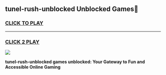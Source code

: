 
## tunel-rush-unblocked Unblocked Games👋
<h3>
<a href="https://news.freeplayer.one?title=tunel-rush-unblocked&ref=16F">CLICK TO PLAY</a></h3>
<hr>

<h3>
<a href="https://news.freeplayer.one?title=tunel-rush-unblocked&ref=16F">CLICK 2 PLAY</a>
  
</h3>

<a href="https://news.freeplayer.one?title=tunel-rush-unblocked&ref=16F/"><img src="https://clearcache.store/games.png"></a>


**tunel-rush-unblocked games unblocked: Your Gateway to Fun and Accessible Online Gaming**
